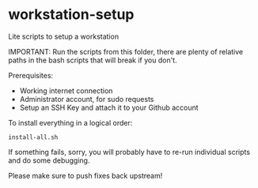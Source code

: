 # workstation-setup
Lite scripts to setup a workstation

IMPORTANT: Run the scripts from this folder, there are plenty of relative paths in the bash scripts that will break if you don't.

Prerequisites:

- Working internet connection
- Administrator account, for sudo requests
- Setup an SSH Key and attach it to your Github account

To install everything in a logical order:

`install-all.sh`

If something fails, sorry, you will probably have to re-run individual scripts and do some debugging.

Please make sure to push fixes back upstream!
